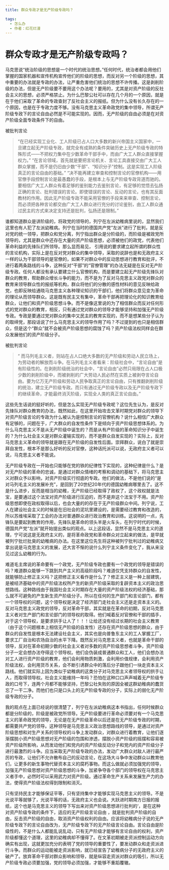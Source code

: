 ```yaml
---
title: 群众专政才是无产阶级专政吗？

tags:
  - 怎么办
  - 作者：红花烂漫
---
```


# 群众专政才是无产阶级专政吗？


马克思说“统治阶级的思想是一个时代的统治思想。”任何时代，统治者都会用他们掌握的国家机器和宣传机构宣传他们的阶级的思想，而反对另一个阶级的思想，其中重要的办法就是专政的办法，让严重危害他们统治的思想不许传播。这是剥削阶级的办法，但是无产阶级要不要用这个办法呢？要用的，尤其是对资产阶级的反社会主义的思想，必须严格禁止。为什么巴黎公社可以存在几个月的一个原因，就是在于他们采取了革命的专政查封了反社会主义的报纸。但为什么没有长久存在的一个原因，也是在于专政力度不够。没有马克思主义革命政党的集中领导，所谓无产阶级专政下的言论自由必然是不可能实现的。因而，无产阶级的自由必须是在对资产阶级全面专政条件下的自由。


被批判言论
> “在已经实现工业化、工人阶级已占人口大多数的新兴帝国主义国家中，一旦建立起无产阶级专政，就完全有成熟的条件突破历史上无产阶级专政的特殊形式——不把权力集中在少数革命干部手中，而由广大工人群众直接掌握权力。”
“在言论领域，首先就是要把言论机关、言论工具直接交由广大工人群众掌握，而不是仍旧由少数“干部”、“知识分子”控制。这是实现工人阶级真正的言论自由的基础。”
“决不能再建立审查和控制言论的官僚机构——用官僚手段控制言论是最愚蠢的手段，是根本上与无产阶级专政背道而驰的。要相信广大工人群众有着足够的鉴别能力去鉴别言论，有足够的觉悟去弘扬正确的言论、批判错误的言论。即使错误的言论、反动的言论，也有其反面教材的作用。因此无产阶级专政不能采用官僚的手段来来审查、控制言论，而必须把各种言论都交由广大工人群众进行充分的讨论鉴别，由工人群众通过民主的方式来决定支持还是批判，弘扬还是限制。”

谁都知道群众是讲阶级的，将政党的领导的，列宁在左派幼稚病里说的，显然我们这里也有人犯了左派幼稚病。列宁在当时的德国共产党“左派”进行了批判，就是反对党的统一领导，把群众和党分离，列宁指出群众是分阶级的，而阶级是被政党所领导的，尤其是群众中还存在大量的资产阶级思想，必须被他们的政党，代表他们革命利益的先锋队们所领导。那么显而易见， 引用说的要求建立起所谓的群众性的言论机构，实际上是在反对党对群众的集中领导，采取的说辞也是和无政府主义一样的认为干部领导的是官僚的，如果不对群众中的反动思想进行教育和批评，不进行着两条路线的斗争，这种反对“干部”的“官僚管理”的办法无疑是在反对无产阶级专政。任何人都没有承认要建立什么官僚机构，而是要建立起无产阶级先锋队对群众的教育，帮助群众增长斗争的能力，而不是为了反对马克思主义政党对群众的教育来领导群众性的报纸等机构，群众将他们的分散的感性材料的意见反映给政党，也即反映给通晓马克思主义各种理论知识的干部们，他们将群众意见变为革命的理论从而领导群众。这是既有民主又有集中，革命干部再把理论化的知识教育给群众，让他们和资产阶级思想斗争。而不是像这里说的为了相信群众而反对任何形式的党对群众的教育，相反，只有通过党对群众的领导才能够坚持和加强无产阶级专政。专政是要通过党对群众的集中又民主的教育实现的，而不是想某些分子认为的取缔党，那段话说了什么马克思主义的领导作用了吗？不过提到的也只是相信群众，但是这个“群众”就不会被资产阶级思想的腐蚀了吗？资产阶级法权同样会在群众发展他们的资产阶级分子。


被批判言论
> “ 而马列毛主义者，则站在占人口绝大多数的无产阶级和劳动人民立场上，为劳动者的解放而斗争。在马列毛主义者看来：阶级社会中，“言论自由”是有阶级性的。在剥削阶级统治的社会中，“言论自由”必然只局限在占人口极少数的剥削阶级中，而被剥削的广大劳动人民必然在实质上被剥夺言论自由。要为亿万无产阶级和劳动人民争取真正的言论自由，只有推翻剥削阶级的统治，建立无产阶级专政。而只有通过无产阶级专政以及无产阶级专政下的继续革命，才能最终消灭阶级，实现全人类的真正言论自由。”

这些先生话说的挺好听的，但是怎么实现无产阶级专政呢？这位先生认为，是反对先锋队对群众教育的办法，既然如此，在这里开始攻击文革时期党对群众的领导下对资产阶级言论的专政为什么被认为是控制言论的官僚机构？说什么相信广大群众有足够的，问题在于，广大群众的自发性条件下是倾向于资产阶级思想体系的。为什么马克思主义不是从无产阶级中诞生的？而是从有产阶级的革命知识分子中诞生的？为什么社会主义是对群众灌输实现的，而不是群众自发实现的？实际上，反对马克思主义革命的领导就是跟在无产阶级的自发性后面。崇拜群众，说白了就是崇拜自发性，根本不是那么好听的反对官僚，这种话托派可以说，无政府主义者可以说，马克思主义者不能说。

无产阶级专政在一开始也只能够在党的铁的纪律性下实现的，这种纪律是什么？是对无产阶级的革命的忠诚，是通过对群众情绪的考察和调动的基础下，将马克思主义对群众予以影响，对资产阶级实行彻底的专政。他们的做法，不是他们说的“是对马列毛主义的发展补充”，是回到了20世纪20年代的德国幼稚病哪里去了。这不是什么进步，反而是相当的幼稚，无产阶级已经取得了政权了，这个政权就是法宝，是要通过这个法宝对资产阶级进行压迫的，而不是弃这个法宝于不用。资产阶级思想即使在政权取得以后，也会大量的的存在于无产阶级群众中间。列宁说，工人在建设社会主义的时候是在旧社会的泥坑里建设的，是需要经过教育和改造的，所以苏维埃采取了工会的办法对普通群众进行政治教育和训练。这说明的一点，先锋队是要起到教育的作用，先锋队是革命的领头羊是火车头，在列宁时代的时候，德国共产党“左派”就开始提出类似的观点。以上这段话，显然不是马克思主义的道理，宁可说这是无政府主义的，是将革命政党和革命群众对立起来的做法，是早就被列宁批烂批臭的幼稚病的办法。在这里这位先生将这种被列宁批判过的幼稚病又拿出说是马克思主义的发展，还大言不惭的说什么列宁主义条件变化了，我从来没见过这么幼稚的行为。

难道毛主席说的革命要有一个政党，无产阶级专政也要有一个政党的领导是错误的吗？难道群众能够一下跳到共产主义的高级阶段吗？难道仅凭支持群众的自发性，就能够防止修正主义吗？这把修正主义看作是什么了？修正主义是一种上层建筑，是被经济基础中的资产阶级法权所产生的新资产阶级采取的复辟资本主义的政治思想路线。这种路线由于我国社会主义时期存在大量的资产阶级法权的经济基础，那么就不可避免的产生新生资产阶级分子。所以在任何的生产部门和言论部门，都有一个领导权的问题，这个领导权是决定了经济部门走社会主义还是走资本主义的。反对马克思主义政党的领导，反对革命干部，其实就是在革命的初期，反对马克思主义者对生产部门和言论部门的领导权的取得。他们喊着反对官僚和干部的插手，对于这个领导权，是要求拱手让人了！！！让给还没有经过长期的社会主义教育（由于这个问题根本上相信无产阶级的自发性）还存在资产阶级思想的群众，由于群众的自发性是根本无法建设社会主义，其实也是向普鲁东主义的工人掌握工厂，要求工厂自治和农场自治的水平下降。既然反对马克思主义者，也就是革命干部的领导，反对在革命初期少数的社会主义者对多数的资产阶级思想者斗争，资产阶级分子一定会想办法夺得这个领导权。他们会伪装成普通群众和工人，他们会想办法对工人进行资产阶级的教育，他们会利用物质刺激，会利用价值规律，会利用资产阶级法权，会利用货币关系，会不断引诱群众中的落后分子跟他们一块走资本主义路线。他们就实际上因为类似于幼稚病的这类分子对马克思主义者领导权的拱手让人，而取得领导权。社会主义能维持一年吗？恐怕在这种口口声声喊着无产阶级专政的口号下，连两个月都不能够坚持，巴黎公社失败的原因全被这群幼稚病的蠢货忘了一干二净。而他们也只是口头上的无产阶级专政的分子，实际上的弱化无产阶级专政的分子。

我的观点在上面已经说的很清楚了，列宁在左派幼稚病这本书指出，任何时候群众都是分阶级的，阶级是被政党所领导。无产阶级要进行革命必须要对有一个马克思主义的革命政党的领导，无论是在无产阶级革命以后还是在无产阶级专政的时期，都需要共产党的领导。这种领导是马克思主义政治思想路线的领导，是通过对资产阶级思想和对生产关系的领导权的斗争上发动群众，对群众进行着教育，让他们逐渐摆脱小资产阶级思想对无产阶级的包围和渗透，摆脱小资产阶级的摇摆和容易被资产阶级所影响，从而发动他们和党内的资产阶级反动分子和党内的资产阶级分子进行最激烈的斗争。应当采取无产阶级专政的办法，发动广大群众对敌人进行最严厉的专政，让他们不允许散布自己的反动言论，在这场大斗争中发动群众以教育他们，让更多的新生事物代替资本主义的腐朽事物。而这么做就必须加强党的领导，加强无产阶级思想对资产阶级思想的斗争，加紧争夺各个部门的领导权在马克思主义者手中，必然时可以采用武力对资产阶级。通过革命生产关系来发展生产力的办法，使得资产阶级法权得到限制和消灭。

只有坚持民主才能够保证平等，只有坚持集中才能够实现马克思主义的领导。不是光说平等就够了，光说平等的话，无政府主义也会说。大跃进时期南方日报的报纸，这个也是马克思主义的领导下写出来对资产阶级思想进行批判的‘，是在这种对资产阶级专政的条件下，适应的无产阶级言论自由 ，就是批判资产阶级的自由，反击资产阶级的自由，取消资产阶级权利的自由。应该将幼稚病分子说的无产阶级专政下的言论自由改为，无产阶级专政下的无产阶级言论自由。言论自由是阶级性的，不是什么人都能乱说乱动，只有无产阶级才能够有言论自由的权利，资产阶级都懂这个道理，这里的幼稚病却不懂得了。在文革初期被走资派控制运动方向确实有出现，这就更加充分的表明了党的领导的重要性了，要发动群众和走资派进行斗争。而群众的运动能被走资派影响，就已经宣告了幼稚病分子的无政府主义的破产了。放弃革命干部对群众影响和领导，就是纵容走资派对群众的吸引，所以无产阶级专政必须要加强，党的领导必须加强，才能够不重蹈覆辙。